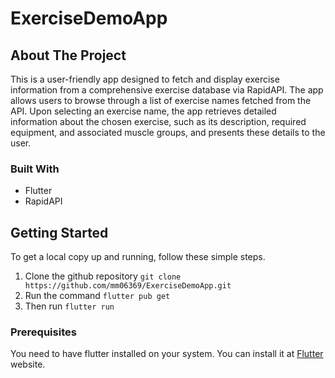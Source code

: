 # ExerciseDemoApp

## About The Project

This is a user-friendly app designed to fetch and display exercise information from a comprehensive exercise database via RapidAPI. The app allows users to browse through a list of exercise names fetched from the API. Upon selecting an exercise name, the app retrieves detailed information about the chosen exercise, such as its description, required equipment, and associated muscle groups, and presents these details to the user.

### Built With

- Flutter
- RapidAPI

## Getting Started

To get a local copy up and running, follow these simple steps.
1. Clone the github repository
     ```git clone https://github.com/mm06369/ExerciseDemoApp.git```
2. Run the command
     ```flutter pub get```
3. Then run
     ```flutter run```


### Prerequisites

You need to have flutter installed on your system. You can install it at [Flutter](https://docs.flutter.dev/get-started/install?gad_source=1&gclid=CjwKCAiA_tuuBhAUEiwAvxkgTofDRxsk7fbtxCTn-j7naaKoRfBCgP4lvGMIva8D6DVgZ5ACe5vU2BoCq04QAvD_BwE&gclsrc=aw.ds) website.

